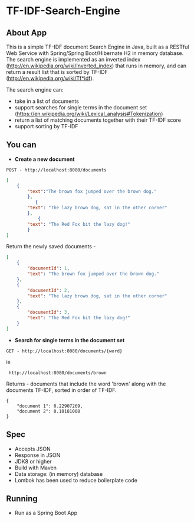 # TF-IDF-Search-Engine


## About App
This is a simple TF-IDF document Search Engine in Java, built as a RESTful Web Service with Spring/Spring Boot/Hibernate H2 in memory database. The search engine is implemented as an inverted index (http://en.wikipedia.org/wiki/Inverted_index) that runs in memory, and can return a result list that is sorted by TF-IDF (http://en.wikipedia.org/wiki/Tf*idf).

The search engine can:
* take in a list of documents
* support searches for single terms in the document set
(https://en.wikipedia.org/wiki/Lexical_analysis#Tokenization)
* return a list of matching documents together with their TF-IDF score
* support sorting by TF-IDF

## You can
* **Create a new document**
```
POST - http://localhost:8080/documents
```
```JSON
[
    {
        "text":"The brown fox jumped over the brown dog."
        },
           {
        "text": "The lazy brown dog, sat in the other corner"
        },
            {
        "text": "The Red Fox bit the lazy dog!"
        }
]
```
Return the newly saved documents -
```JSON
[
    {
        "documentId": 1,
        "text": "The brown fox jumped over the brown dog."
    },
    {
        "documentId": 2,
        "text": "The lazy brown dog, sat in the other corner"
    },
    {
        "documentId": 3,
        "text": "The Red Fox bit the lazy dog!"
    }
]
```


* **Search for single terms in the document set**
```
GET - http://localhost:8080/documents/{word}
```
ie
```
 http://localhost:8080/documents/brown
```
Returns - documents that include the word 'brown' along with the documents TF-IDF, sorted in order of TF-IDF.
```
{
    "document 1": 0.22907269,
    "document 2": 0.10181008
}
```


## Spec
* Accepts JSON
* Response in JSON
* JDK8 or higher
* Build with Maven
* Data storage: (in memory) database
* Lombok has been used to reduce boilerplate code

## Running
* Run as a Spring Boot App

